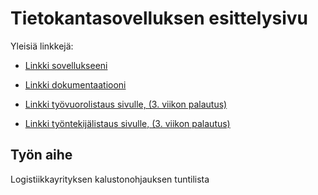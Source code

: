 # Tietokantasovelluksen esittelysivu

Yleisiä linkkejä:

* [Linkki sovellukseeni](http://villepaa.users.cs.helsinki.fi/tuntilista)

* [Linkki dokumentaatiooni](https://github.com/villepaa/Tsoha-Bootstrap/blob/master/doc/dokumentaatio.pdf)


* [Linkki työvuorolistaus sivulle, (3. viikon palautus)](http://villepaa.users.cs.helsinki.fi/tuntilista/tasks)

* [Linkki työntekijälistaus sivulle, (3. viikon palautus)](http://villepaa.users.cs.helsinki.fi/tuntilista/employees)



## Työn aihe

Logistiikkayrityksen kalustonohjauksen tuntilista
